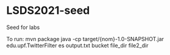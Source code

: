 # LSDS2021-seed
Seed for labs

To run:
mvn package
java -cp target/{nom}-1.0-SNAPSHOT.jar edu.upf.TwitterFilter es output.txt bucket file_dir file2_dir
